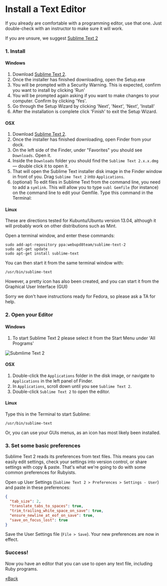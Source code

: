 # Install a Text Editor

If you already are comfortable with a programming editor, use that one. Just double-check with an instructor to make 
sure it will work.  

If you are unsure, we suggest [Sublime Text 2](http://www.sublimetext.com/2)


### 1. Install 

#### Windows
1. Download [Sublime Text 2](http://www.sublimetext.com/2).
1. Once the installer has finished downloading, open the Setup.exe
1. You will be prompted with a Security Warning. This is expected,
   confirm you want to install by clicking 'Run'
1. You will be prompted again asking if you want to make changes to your
   computer. Confirm by clicking 'Yes'.
1. Go through the Setup Wizard by clicking 'Next', 'Next', 'Next',
   'Install'
1. After the installation is complete click 'Finish' to exit the Setup
   Wizard.

#### OSX

1. Download [Sublime Text 2](http://www.sublimetext.com/2). 
1. Once the installer has finished downloading, open Finder from your dock.  
1. On the left side of the Finder, under "Favorites" you should see `Downloads`. Open it.  
1. Inside the `Downloads` folder you should find the `Sublime Text 2.x.x.dmg` — double click it to open it.  
1. That will open the Sublime Text installer disk image in the Finder window in front of you. Drag `Sublime Text 2` into 
`Applications`.
1. (optional) To edit files in Sublime Text from the command line,
you need to add a `symlink`. This will allow you to
type `subl Gemfile` (for instance) on the command line
to edit your Gemfile.
Type this command in the Terminal:


#### Linux
These are directions tested for Kubuntu/Ubuntu version 13.04, although it will probably work on other distributions such as Mint.

Open a terminal window, and enter these commands:
```text
sudo add-apt-repository ppa:webupd8team/sublime-text-2
sudo apt-get update
sudo apt-get install sublime-text
```
You can then start it from the same terminal window with:
```text
/usr/bin/sublime-text
```
However, a pretty icon has also been created, and you can start it from the Graphical User Interface (GUI)

Sorry we don't have instructions ready for Fedora, so please ask a TA for help.

### 2. Open your Editor

#### Windows

1. To start Sublime Text 2 please select it from the Start Menu under
   'All Programs'

![Submlime Text 2](/images/installfest/sublime2.png?raw=true)

#### OSX

1. Double-click the `Applications` folder in the disk image, or navigate to `Applications` in the left panel of 
Finder.  
1. In `Applications`, scroll down until you see `Sublime Text 2`.
1. Double-click `Sublime Text 2` to open the editor.

#### Linux

Type this in the Terminal to start Sublime:

```text
/usr/bin/sublime-text
```
Or, you can use your GUIs menus, as an icon has most likely been installed.

### 3. Set some basic preferences

Sublime Text 2 reads its preferences from text files. This means you can easily
edit settings, check your settings into version control, or share settings with
copy & paste. That's what we're going to do with some common preferences for
Rubyists.

Open up User Settings (`Sublime Text 2 > Preferences > Settings - User`) and paste in these preferences:

```json
{
  "tab_size": 2,
  "translate_tabs_to_spaces": true,
  "trim_trailing_white_space_on_save": true,
  "ensure_newline_at_eof_on_save": true,
  "save_on_focus_lost": true
}
```

Save the User Settings file (`File > Save`). Your new preferences are now in effect.

### Success!

Now you have an editor that you can use to open any text file, including Ruby programs.


[«Back](/installfest)
